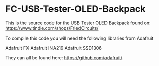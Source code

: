 FC-USB-Tester-OLED-Backpack
===========================
This is the source code for the USB Tester OLED Backpack found on:
https://www.tindie.com/shops/FriedCircuits/

To compile this code you will need the following libraries from Adafruit

Adafruit FX
Adafruit INA219
Adafruit SSD1306

They can all be found here:
https://github.com/adafruit/